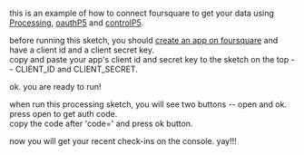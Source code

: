 this is an example of how to connect foursquare to get your data using <a href="http://processing.org/" target="_blank">Processing</a>, <a href="http://nytlabs.com/oauthp5/" target="_blank">oauthP5</a> and <a href="http://www.sojamo.de/libraries/controlP5/" target="_blank">controlP5</a>.

before running this sketch, you should <a href="https://foursquare.com/developers/register" target="_blank">create an app on foursquare</a> and have a client id and a client secret key.<br/>
copy and paste your app's client id and secret key to the sketch on the top -- CLIENT_ID and CLIENT_SECRET.

ok. you are ready to run!

when run this processing sketch, you will see two buttons -- open and ok.<br/>
press open to get auth code.<br/>
copy the code after 'code=' and press ok button.

now you will get your recent check-ins on the console. yay!!!
